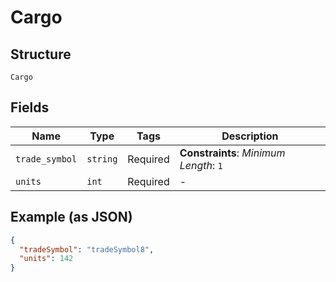 
# Cargo

## Structure

`Cargo`

## Fields

| Name | Type | Tags | Description |
|  --- | --- | --- | --- |
| `trade_symbol` | `string` | Required | **Constraints**: *Minimum Length*: `1` |
| `units` | `int` | Required | - |

## Example (as JSON)

```json
{
  "tradeSymbol": "tradeSymbol8",
  "units": 142
}
```

